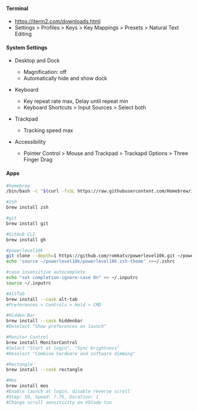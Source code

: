 #### Terminal

- https://iterm2.com/downloads.html
- Settings > Profiles > Keys > Key Mappings > Presets > Natural Text Editing

#### System Settings

- Desktop and Dock

  - Magnification: off
  - Automatically hide and show dock

- Keyboard

  - Key repeat rate max, Delay until repeat min
  - Keyboard Shortcuts > Input Sources > Select both

- Trackpad

  - Tracking speed max

- Accessibility
  - Pointer Control > Mouse and Trackpad > Trackapd Options > Three Finger Drag

#### Apps

```bash
#homebrew
/bin/bash -c "$(curl -fsSL https://raw.githubusercontent.com/Homebrew/install/HEAD/install.sh)"

#zsh
brew install zsh

#git
brew install git

#GitHub CLI
brew install gh

#powerlevel10k
git clone --depth=1 https://github.com/romkatv/powerlevel10k.git ~/powerlevel10k
echo 'source ~/powerlevel10k/powerlevel10k.zsh-theme' >>~/.zshrc

#case insensitive autocomplete
echo "set completion-ignore-case On" >> ~/.inputrc
source ~/.inputrc

#AltTab
brew install --cask alt-tab
#Preferences > Controls > Hold > CMD

#Hidden Bar
brew install --cask hiddenbar
#Deselect "Show preferences on launch"

#Monitor Control
brew install MonitorControl
#Select "Start at login", "Sync brightness"
#Deselect "Combine hardware and software dimming"

#Rectangle
brew install --cask rectangle

#Mos
brew install mos
#Enable launch at login, disable reverse scroll
#Step: 50, Speed: 7.75, Duration: 1
#Change scroll sensitivity on VSCode too
```
